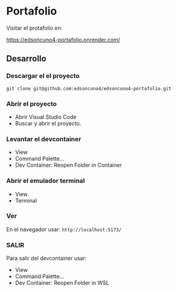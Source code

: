 # Portafolio

Visitar el protafolio en:

https://edsoncuno4-portafolio.onrender.com/

## Desarrollo

### Descargar el el proyecto

`git clone git@github.com:edsoncuno4/edsoncuno4-portafolio.git`

### Abrir el proyecto
* Abrir Visual Studio Code
* Buscar y abrir el proyecto.

### Levantar el devcontainer
* View
* Command Palette...
* Dev Container: Reopen Folder in Container

### Abrir el emulador terminal
* View
* Terminal

### Ver
En el navegador usar: `http://localhost:5173/`

### SALIR
Para salir del devcontainer usar:

* View
* Command Palette...
* Dev Container: Reopen Folder in WSL